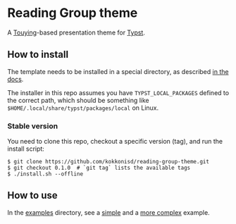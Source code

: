 # Reading Group theme
A [Touying](https://github.com/touying-typ/touying)-based presentation theme for
[Typst](https://github.com/typst/).

## How to install
The template needs to be installed in a special directory, as described [in the
docs](https://github.com/typst/packages?tab=readme-ov-file#local-packages).

The installer in this repo assumes you have `TYPST_LOCAL_PACKAGES` defined to the correct path,
which should be something like `$HOME/.local/share/typst/packages/local` on Linux.

### Stable version
You need to clone this repo, checkout a specific version (tag), and run the install script:
```console
$ git clone https://github.com/kokkonisd/reading-group-theme.git
$ git checkout 0.1.0  # `git tag` lists the available tags
$ ./install.sh --offline
```

## How to use
In the [examples](examples) directory, see a [simple](examples/simple/) and a [more
complex](examples/full/) example.
